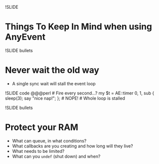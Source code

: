 !SLIDE
# Things To Keep In Mind when using AnyEvent

!SLIDE bullets
# **Never** wait the old way
* A single sync wait will stall the event loop

!SLIDE code
    @@@perl
    # Fire every second...?
    my $t = AE::timer 0, 1,
        sub { 
            sleep(3);
            say "nice nap!";
        };
    # NOPE!
    # Whole loop is stalled

!SLIDE bullets
# Protect your RAM
* What can queue, in what conditions?
* What callbacks are you creating and how long will they live?
* What needs to be limited?
* What can you `undef` (shut down) and when?
